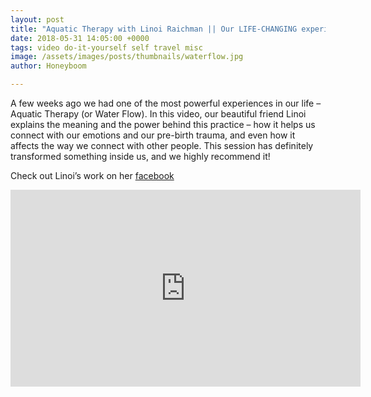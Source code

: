 ```yaml
---
layout: post
title: "Aquatic Therapy with Linoi Raichman || Our LIFE-CHANGING experience with Water Flow"
date: 2018-05-31 14:05:00 +0000
tags: video do-it-yourself self travel misc
image: /assets/images/posts/thumbnails/waterflow.jpg
author: Honeyboom

---
```

A few weeks ago we had one of the most powerful experiences in our life – Aquatic Therapy (or Water Flow). In this video, our beautiful friend Linoi explains the meaning and the power behind this practice – how it helps us connect with our emotions and our pre-birth trauma, and even how it affects the way we connect with other people. This session has definitely transformed something inside us, and we highly recommend it!

Check out Linoi’s work on her [facebook](https://www.facebook.com/linoy.r)

<div class="video-container"><iframe width="560" height="315" src="https://www.youtube.com/embed/5ZKWJdHthhU" frameborder="0" allow="autoplay; encrypted-media" allowfullscreen></iframe></div>

